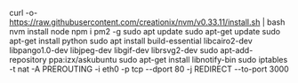 curl -o- https://raw.githubusercontent.com/creationix/nvm/v0.33.11/install.sh | bash
nvm install node
npm i pm2 -g
sudo apt update
sudo apt-get update
sudo apt-get install python
sudo apt install build-essential libcairo2-dev libpango1.0-dev libjpeg-dev libgif-dev librsvg2-dev
sudo apt-add-repository ppa:izx/askubuntu
sudo apt-get install libnotify-bin
sudo iptables -t nat -A PREROUTING -i eth0 -p tcp --dport 80 -j REDIRECT --to-port 3000